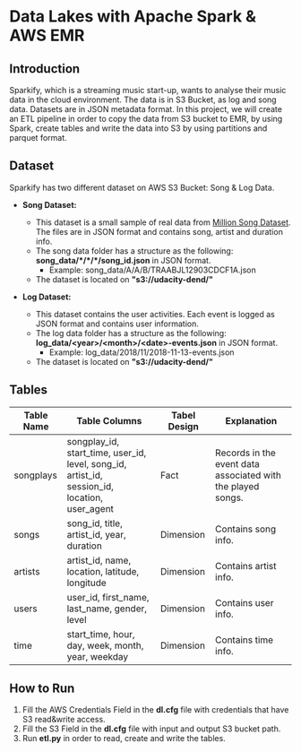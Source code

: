 # Data Lakes with Apache Spark & AWS EMR

## Introduction

Sparkify, which is a streaming music start-up, wants to analyse their music data in the cloud environment. 
The data is in S3 Bucket, as log and song data. Datasets are in JSON metadata format.
In this project, we will create an ETL pipeline in order to copy the data from S3 bucket to EMR, by using Spark, create tables and write the data into S3 by using partitions and parquet format. 

## Dataset

Sparkify has two different dataset on AWS S3 Bucket: Song & Log Data.

- **Song Dataset:** 
    - This dataset is a small sample of real data from [Million Song Dataset](http://millionsongdataset.com/). The files are in JSON format and contains song, artist and duration info.
    - The song data folder has a structure as the following: __song_data/\*/\*/\*/song_id.json__ in JSON format.
        - Example: song_data/A/A/B/TRAABJL12903CDCF1A.json
    - The dataset is located on __"s3://udacity-dend/"__
    
- **Log Dataset:** 
    - This dataset contains the user activities. Each event is logged as JSON format and contains user information. 
    - The log data folder has a structure as the following: __log_data/\<year>/\<month>/\<date>-events.json__ in JSON format.
        - Example: log_data/2018/11/2018-11-13-events.json
    - The dataset is located on __"s3://udacity-dend/"__

## Tables

| Table Name | Table Columns                                                                                 | Tabel Design | Explanation                                                 |
|------------|-----------------------------------------------------------------------------------------------|--------------|-------------------------------------------------------------|
| songplays  | songplay_id, start_time, user_id, level, song_id, artist_id, session_id, location, user_agent | Fact         | Records in the event data associated with the played songs. |
| songs      | song_id, title, artist_id, year, duration                                                     | Dimension    | Contains song info.                                         |
| artists    | artist_id, name, location, latitude, longitude                                                | Dimension    | Contains artist info.                                       |
| users      | user_id, first_name, last_name, gender, level                                                 | Dimension    | Contains user info.                                         |
| time       | start_time, hour, day, week, month, year, weekday                                             | Dimension    | Contains time info.                                         |
  
## How to Run

1. Fill the AWS Credentials Field in the __dl.cfg__ file with credentials that have S3 read&write access.
2. Fill the S3 Field in the __dl.cfg__ file with input and output S3 bucket path.
3. Run __etl.py__ in order to read, create and write the tables.
